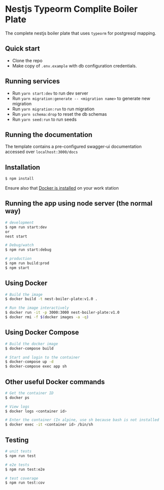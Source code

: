 # Nestjs Typeorm Complite Boiler Plate

 The complete nestjs boiler plate that uses `typeorm` for postgresql mapping.
## Quick start

- Clone the repo
- Make copy of `.env.example` with db configuration credentials.

## Running services

- Run `yarn start:dev` to run dev server
- Run `yarn migration:generate -- <migration name>` to generate new migration
- Run `yarn migration:run` to run migration
- Run `yarn schema:drop` to reset the db schemas
- Run `yarn seed:run` to run seeds

## Running the documentation

The template contains a pre-configured swagger-ui documentation accessed over `localhost:3000/docs`
## Installation

```bash
$ npm install
```

Ensure also that [Docker is installed](https://docs.docker.com/engine/install) on your work station

## Running the app using node server (the normal way)

```bash
# development
$ npm run start:dev
or
nest start

# Debug/watch
$ npm run start:debug

# production
$ npm run build:prod
$ npm start
```

## Using Docker

```sh
# Build the image
$ docker build -t nest-boiler-plate:v1.0 .

# Run the image interactively
$ docker run -it -p 3000:3000 nest-boiler-plate:v1.0
$ docker rmi -f $(docker images -a -q)
```

## Using Docker Compose

```sh
# Build the docker image
$ docker-compose build

# Start and login to the container
$ docker-compose up -d
$ docker-compose exec app sh
```

## Other useful Docker commands

```sh
# Get the container ID
$ docker ps

# View logs
$ docker logs <container id>

# Enter the container (In alpine, use sh because bash is not installed by default)
$ docker exec -it <container id> /bin/sh
```

## Testing

```bash
# unit tests
$ npm run test

# e2e tests
$ npm run test:e2e

# test coverage
$ npm run test:cov
```
